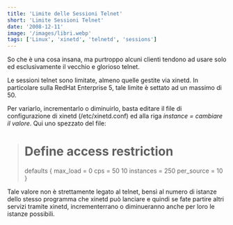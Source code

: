 ```yaml
---
title: 'Limite delle Sessioni Telnet'
short: 'Limite Sessioni Telnet'
date: '2008-12-11'
image: '/images/libri.webp'
tags: ['Linux', 'xinetd', 'telnetd', 'sessions']
---
```


So che è una cosa insana, ma purtroppo alcuni clienti tendono ad usare solo ed esclusivamente il vecchio e glorioso telnet.

Le sessioni telnet sono limitate, almeno quelle gestite via xinetd. In particolare sulla RedHat Enterprise 5, tale limite è settato ad un massimo di 50.

Per variarlo, incrementarlo o diminuirlo, basta editare il file di configurazione di xinetd (/etc/xinetd.conf) ed alla riga *instance = cambiare il valore*. Qui uno spezzato del file:

># Define access restriction
>defaults {
>    max_load   = 0
>    cps        = 50 10
>    instances  = 250
>    per_source = 10
>}

Tale valore non è strettamente legato al telnet, bensì al numero di istanze dello stesso programma che xinetd può lanciare e quindi se fate partire altri servizi tramite xinetd, incrementerrano o diminueranno anche per loro le istanze possibili.